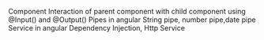 Component Interaction of parent component
with child component using @Input() and
@Output()
Pipes in angular
String pipe, number pipe,date pipe
Service in angular
Dependency Injection, Http Service
